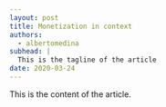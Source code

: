 ```yaml
---
layout: post
title: Monetization in context
authors:
  - albertomedina
subhead: |
  This is the tagline of the article
date: 2020-03-24
---
```


This is the content of the article.

[collection]: /wordpress
